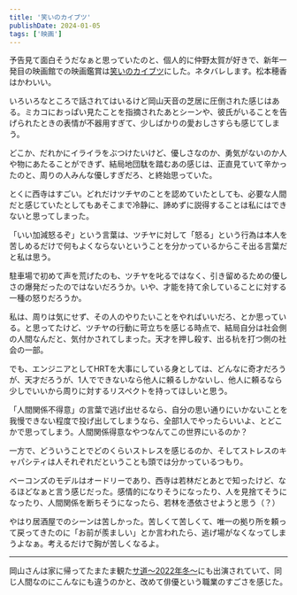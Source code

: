 ```yaml
---
title: '笑いのカイブツ'
publishDate: 2024-01-05
tags: ['映画']
---
```


予告見て面白そうだなぁと思っていたのと、個人的に仲野太賀が好きで、新年一発目の映画館での映画鑑賞は[笑いのカイブツ](https://sundae-films.com/warai-kaibutsu/)にした。ネタバレします。松本穂香はかわいい。

いろいろなところで話されてはいるけど岡山天音の芝居に圧倒された感じはある。ミカコにおっぱい見たことを指摘されたあとシーンや、彼氏がいることを告げられたときの表情が不器用すぎて、少しばかりの愛おしさすらも感じてしまう。

どこか、だれかにイライラをぶつけたいけど、優しさなのか、勇気がないのか人や物にあたることができず、結局地団駄を踏むあの感じは、正直見ていて辛かったのと、周りの人みんな優しすぎだろ、と終始思っていた。

とくに西寺はすごい。どれだけツチヤのことを認めていたとしても、必要な人間だと感じていたとしてもあそこまで冷静に、諦めずに説得することは私にはできないと思ってしまった。

「いい加減怒るぞ」という言葉は、ツチヤに対して「怒る」という行為は本人を苦しめるだけで何もよくならないということを分かっているからこそ出る言葉だと私は思う。

駐車場で初めて声を荒げたのも、ツチヤを叱るではなく、引き留めるための優しさの爆発だったのではないだろうか。いや、才能を持て余していることに対する一種の怒りだろうか。

私は、周りは気にせず、その人のやりたいことをやればいいだろ、とか思っている。と思ってたけど、ツチヤの行動に苛立ちを感じる時点で、結局自分は社会側の人間なんだと、気付かされてしまった。天才を押し殺す、出る杭を打つ側の社会の一部。

でも、エンジニアとしてHRTを大事にしている身としては、どんなに奇才だろうが、天才だろうが、1人でできないなら他人に頼るしかないし、他人に頼るなら少しでいいから周りに対するリスペクトを持ってほしいと思う。

「人間関係不得意」の言葉で逃げ出せるなら、自分の思い通りにいかないことを我慢できない程度で投げ出してしまうなら、全部1人でやったらいいよ、とどこかで思ってしまう。人間関係得意なやつなんてこの世界にいるのか？

一方で、どういうことでどのくらいストレスを感じるのか、そしてストレスのキャパシティは人それぞれだということも頭では分かっているつもり。

ベーコンズのモデルはオードリーであり、西寺は若林だとあとで知ったけど、なるほどなぁと言う感じだった。感情的になりそうになったり、人を見捨てそうになったり、人間関係を断ちそうになったら、若林を憑依させようと思う（？）

やはり居酒屋でのシーンは苦しかった。苦しくて苦しくて、唯一の拠り所を頼って戻ってきたのに「お前が羨ましい」とか言われたら、逃げ場がなくなってしまうよなぁ。考えるだけで胸が苦しくなるよ。

---

岡山さんは家に帰ってたまたま観た[サ道〜2022年冬〜](https://www.tv-tokyo.co.jp/sa_una37_2022/)にも出演されていて、同じ人間なのにこんなにも違うのかと、改めて俳優という職業のすごさを感じた。

